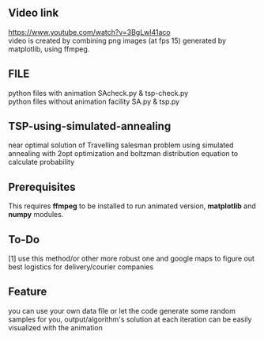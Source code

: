 ## Video link
https://www.youtube.com/watch?v=3BgLwl41aco <br />
video is created by combining png images (at fps 15) generated by matplotlib, using ffmpeg. 

## FILE
python files with animation SAcheck.py & tsp-check.py<br />
python files without animation facility SA.py & tsp.py

## TSP-using-simulated-annealing
near optimal solution of Travelling salesman problem using simulated annealing with 2opt optimization and boltzman distribution equation to calculate probability

## Prerequisites
This requires __ffmpeg__ to be installed to run animated version, __matplotlib__ and __numpy__ modules.

## To-Do
[1] use this method/or other more robust one and google maps to figure out best logistics for delivery/courier companies

## Feature
you can use your own data file or let the code generate some random samples for you, output/algorithm's solution at each iteration can be easily visualized with the animation


